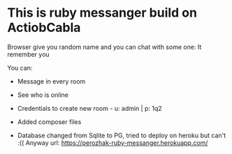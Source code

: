 # This is ruby messanger build on ActiobCabla

Browser give you random name and you can chat with some one:
It remember you

You can:
* Message in every room 

* See who is online

* Credentials to create new room - u: admin | p: 1q2

* Added composer files

* Database changed from Sqlite to PG, tried to deploy on heroku  but can't :(( Anyway url: https://perozhak-ruby-messanger.herokuapp.com/
